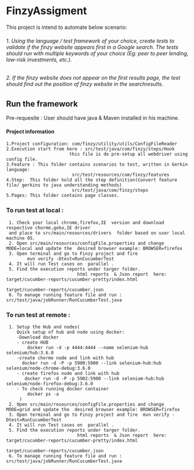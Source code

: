 # FinzyAssigment
 This project is intend  to automate below scenario: 
###### 1. Using the ​language ​/ ​test ​framework ​of ​your ​choice, ​create ​tests ​to ​validate if the finzy website ​appears ​first ​in ​a ​Google ​search. The tests should run with multiple keywords of your choice (Eg: peer to peer lending, low-risk investments, etc.).
###### 2. If the finzy website does ​not ​appear on the ​first results page, ​the ​test ​should ​find ​out the ​position ​of finzy website in the search ​results.

## Run the framework 
Pre-requesite : User should have java & Maven installed in his machine. 

#### Project information 
    1.Project configuration: com/finzy/utility/utils/ConfigFileReader
    2.Execution start from here : src/test/java/com/finzy/steps/Hook 
                            this file is do pre-setup all webdriver using config file.
    3.Feature : This folder contains scenarios to test, written in Gerkin language:
                             src/test/resources/com/finzy/features
    4.Step:  This folder hold all the step definition(Convert feature file/ gerkins to java understanding methods)
                             src/test/java/com/finzy/steps
    5.Pages: This folder contains page classes.         




### To run  test at local :
     1. Check your local chrome,firefox,IE  version and download respective chorme,geko,IE driver 
     and place to src/main/resources/drivers  folder based on user local machine OS. 
     2. Open src/main/resources/configFile.properties and change  MODE=local and update the  desired browser example: BROWSER=firefox
     3. Open terminal and go to Finzy project and fire 
            mvn verify -Dtest=RunCucumberTest  
     4. It will run Test cases on  parallel . 
     5. Find the execution reports under targer folder. 
                               html reports  & Json report  here: target/cucumber-reports/cucumber-pretty/index.html 
                                                                  target/cucumber-reports/cucumber.json                                                        
     6. To manage running feature file and run : src/test/java/jobRunner/RunCucumberTest.java                                                    
         
### To run test at remote :
     1. Setup the Hub and nodes(
        Quick setup of hub and node using docker:
        -Download docker
        - create HUB  
            docker run -d -p 4444:4444 --name selenium-hub selenium/hub:3.6.0
        -create chorme node and link with hub  
          docker run -d -P -p 5900:5900 --link selenium-hub:hub selenium/node-chrome-debug:3.6.0
        - create firefox node and link with hub
           docker run -d -P -p 5902:5900 --link selenium-hub:hub selenium/node-firefox-debug:3.6.0
        - To check running docker container 
            docker ps -a 
         )
     2. Open src/main/resources/configFile.properties and change  MODE=grid and update the  desired browser example: BROWSER=firefox
     3. Open terminal and go to Finzy project and fire  mvn verify -Dtest=RunCucumberTest  
     4. It will run Test cases on  parallel . 
     5. Find the execution reports under targer folder. 
                               html reports  & Json report  here: target/cucumber-reports/cucumber-pretty/index.html 
                                                                  target/cucumber-reports/cucumber.json                                                        
     6. To manage running feature file and run : src/test/java/jobRunner/RunCucumberTest.java  
         